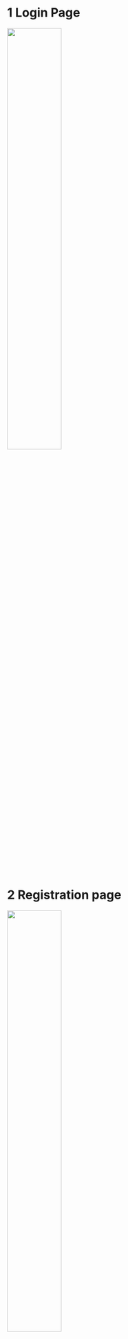 # 1 Login Page #
<img width="50%" hight = "50%" src="https://user-images.githubusercontent.com/67515374/211645505-f85b3c7d-0a10-4b7c-9f83-7a59d371b875.jpg">

# 2 Registration page #
<img width="50%" hight = "50%" src="https://user-images.githubusercontent.com/67515374/211646843-51de5b05-795b-4598-bf10-819cd8bc5d33.jpg">

# 3 Form validation on registration page #
<img width="50%" hight = "50%" src="https://user-images.githubusercontent.com/67515374/211647079-79ccfbd1-ba97-4d41-bca5-075f147cc2d3.jpg">

# 4 After registration trying to login #
<img width="50%" hight = "50%" src="https://user-images.githubusercontent.com/67515374/211647919-a90e54e7-e7bd-4883-937b-a6a2a618af9f.jpg">

# 5 After Succefully login #
<img width="50%" hight = "50%" src="https://user-images.githubusercontent.com/67515374/211647973-ab6f206b-ce67-405c-a0a5-641504e2746a.jpg">

# 6 Updating data #
<img width="50%" hight = "50%" src="https://user-images.githubusercontent.com/67515374/211648057-7b074386-3ca1-4855-8887-916d57671927.jpg">

# 7 After Updating the data #
<img width="50%" hight = "50%" src="https://user-images.githubusercontent.com/67515374/211648106-1f8a7da4-e53d-46c5-96af-ce8085811a0b.jpg">
